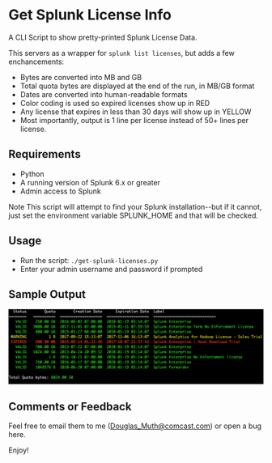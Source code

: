 
# Get Splunk License Info

A CLI Script to show pretty-printed Splunk License Data.

This servers as a wrapper for `splunk list licenses`, but adds a few enchancements:

- Bytes are converted into MB and GB
- Total quota bytes are displayed at the end of the run, in MB/GB format
- Dates are converted into human-readable formats
- Color coding is used so expired licenses show up in RED
- Any license that expires in less than 30 days will show up in YELLOW
- Most importantly, output is 1 line per license instead of 50+ lines per license.


## Requirements

- Python
- A running version of Splunk 6.x or greater
- Admin access to Splunk

Note This script will attempt to find your Splunk installation--but if it cannot,
just set the environment variable SPLUNK_HOME and that will be checked.


## Usage

- Run the script: `./get-splunk-licenses.py`
- Enter your admin username and password if prompted


## Sample Output

<img src="./img/splunk-license-info.png" />


## Comments or Feedback

Feel free to email them to me (Douglas_Muth@comcast.com) or open a bug here.

Enjoy!


